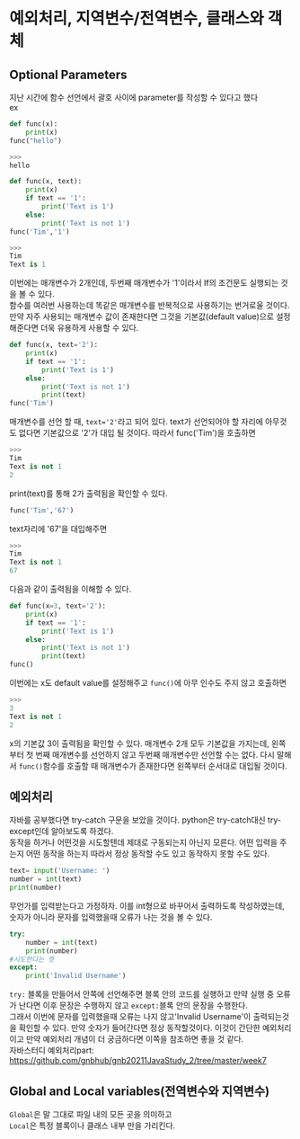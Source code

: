 # 예외처리, 지역변수/전역변수, 클래스와 객체
## Optional Parameters
지난 시간에 함수 선언에서 괄호 사이에 parameter를 작성할 수 있다고 했다
<br>ex
```python
def func(x):
    print(x)
func("hello")
```
```python
>>>
hello
```
```python
def func(x, text):
    print(x)
    if text == '1':
        print('Text is 1')
    else:
        print('Text is not 1')
func('Tim','1')
```
```python
>>>
Tim
Text is 1
```
이번에는 매개변수가 2개인데, 두번째 매개변수가 '1'이라서 If의 조건문도 실행되는 것을 볼 수 있다.
<br>함수를 여러번 사용하는데 똑같은 매개변수를 반복적으로 사용하기는 번거로울 것이다.
<br>만약 자주 사용되는 매개변수 값이 존재한다면 그것을 기본값(default value)으로 설정해준다면 더욱 유용하게 사용할 수 있다.
```python
def func(x, text='2'):
    print(x)
    if text == '1':
        print('Text is 1')
    else:
        print('Text is not 1')
        print(text)
func('Tim')
```
매개변수를 선언 할 때, `text='2'`라고 되어 있다. text가 선언되어야 할 자리에 아무것도 없다면 기본값으로 '2'가 대입 될 것이다.
따라서 func('Tim')을 호출하면
```python
>>>
Tim
Text is not 1
2
```
print(text)를 통해 2가 출력됨을 확인할 수 있다.
```python
func('Tim','67')
```
text자리에 '67'을 대입해주면
```python
>>>
Tim
Text is not 1
67
```
다음과 같이 출력됨을 이해할 수 있다.
```python
def func(x=3, text='2'):
    print(x)
    if text == '1':
        print('Text is 1')
    else:
        print('Text is not 1')
        print(text)
func()
```
이번에는 x도 default value를 설정해주고 `func()`에 아무 인수도 주지 않고 호출하면
```python
>>>
3
Text is not 1
2
```
x의 기본값 3이 출력됨을 확인할 수 있다. 매개변수 2개 모두 기본값을 가지는데, 왼쪽부터 첫 번째 매개변수를 선언하지 않고 두번째 매개변수만 선언할 수는 없다. 다시 말해서 `func()`함수를 호출할 때 매개변수가 존재한다면 왼쪽부터 순서대로 대입될 것이다.

## 예외처리
자바를 공부했다면 try-catch 구문을 보았을 것이다. python은 try-catch대신 try-except인데 알아보도록 하겠다.
<br> 동작을 하거나 어떤것을 시도할텐데 제대로 구동되는지 아닌지 모른다. 어떤 입력을 주는지 어떤 동작을 하는지 따라서 정상 동작할 수도 있고 동작하지 못할 수도 있다.
```python
text= input('Username: ')
number = int(text)
print(number)
```
무언가를 입력받는다고 가정하자. 이를 int형으로 바꾸어서 출력하도록 작성하였는데, 숫자가 아니라 문자를 입력했을때 오류가 나는 것을 볼 수 있다.
```python
try:
    number = int(text)
    print(number)
#시도한다는 뜻
except:
    print('Invalid Username')
```
`try:` 블록을 만들어서 안쪽에 선언해주면 블록 안의 코드를 실행하고 만약 실행 중 오류가 난다면 이후 문장은 수행하지 않고 `except:`블록 안의 문장을 수행한다.
<br>그래서 이번에 문자를 입력했을때 오류는 나지 않고'Invalid Username'이 출력되는것을 확인할 수 있다. 만약 숫자가 들어간다면 정상 동작할것이다.
이것이 간단한 예외처리이고 만약 예외처리 개념이 더 궁금하다면 이쪽을 참조하면 좋을 것 같다.
<br>자바스터디 예외처리part: https://github.com/gnbhub/gnb20211JavaStudy_2/tree/master/week7 

## Global and Local variables(전역변수와 지역변수)
`Global`은 말 그대로 파일 내의 모든 곳을 의미하고<br>
`Local`은 특정 블록이나 클래스 내부 만을 가리킨다.
